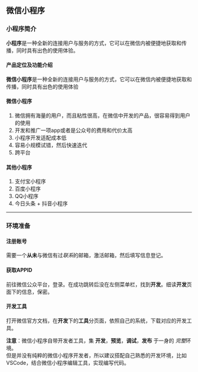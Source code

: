 ## 微信小程序

### 小程序简介

**小程序**是一种全新的连接用户与服务的方式，它可以在微信内被便捷地获取和传播，同时具有出色的使用体验。

#### 产品定位及功能介绍

**微信小程序**是一种全新的连接用户与服务的方式，它可以在微信内被便捷地获取和传播，同时具有出色的使用体验

#### 微信小程序

1. 微信拥有海量的用户，而且粘性很高，在微信中开发的产品，很容易得到用户的使用
2. 开发和推广一项app或者是公众号的费用和代价太高
3. 小程序开发适配成本低
4. 容易小规模试错，然后快速迭代
5. 跨平台

#### 其他小程序

1. 支付宝小程序
2. 百度小程序
3. QQ小程序
4. 今日头条 + 抖音小程序

---

### 环境准备

#### 注册账号

需要一个**从未**与微信有过*联系*的邮箱，激活邮箱，然后填写信息登记。

#### 获取APPID

前往微信公众平台，登录。在成功跳转后没在左侧菜单栏，找到**开发**。细读**开发**页面下的信息，保密。

#### 开发工具

打开微信官方文档，在**开发**下的**工具**分页面，依照自己的系统，下载对应的开发工具。

**注意**：微信小程序自带开发者工具，集 **开发**，**预览**，**调试**，**发布** 于一身的 *完整*环境。<br/>
但是并没有纯粹的微信小程序开发者，所以建议搭配自己熟悉的开发环境，比如VSCode，结合微信小程序编辑工具，实现编写代码。

